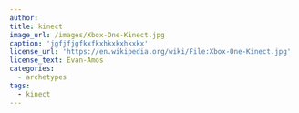 ```yaml
---
author: 
title: kinect
image_url: /images/Xbox-One-Kinect.jpg
caption: 'jgfjfjgfkxfkxhkxkxhkxkx'
license_url: 'https://en.wikipedia.org/wiki/File:Xbox-One-Kinect.jpg'
license_text: Evan-Amos
categories:
  - archetypes
tags:
  - kinect
---
```

